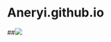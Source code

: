 # Aneryi.github.io
##![](https://qgt-style.oss-cn-hangzhou.aliyuncs.com/newcoursep4/g1/g1-2-2/tenor.gif)

